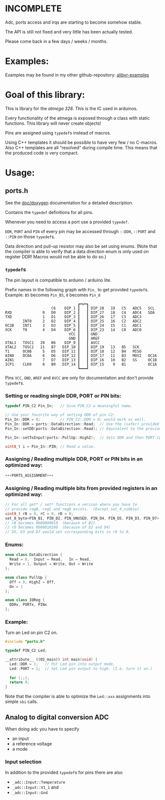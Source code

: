 INCOMPLETE
==========

Adc, ports access and irqs are starting to become somehow stable.

The API is still not fixed and very little has been actually tested.

Please come back in a few days / weeks / months.


Examples:
=========

Examples may be found in my other github-repository:
[alibvr-examples](https://www.github.com/close2/alibvr-examples)


Goal of this library:
=====================

This is library for the *atmega 328*.  This is the IC used in arduinos.

Every functionality of the atmega is exposed through a class with static
functions.  This library will never create objects!

Pins are assigned using `typedef`s instead of macros.

Using C++ templates it should be possible to have very few / no C-macros.
Also C++ templates are all "resolved" during compile time.  This means that
the produced code is very compact.


Usage:
======

## ports.h

See the [doc/doxygen](doxygen) documentation for a detailed description.

Contains the `typedef` definitions for all pins.

Whenever you need to access a port use a provided `typedef`.

`DDR`, `PORT` and `PIN` of every pin may be accessed through `::DDR`,
`::PORT` and `::PIN` on those `typedef`s.

Data direction and pull-up resistor may also be set using enums.  (Note that
the compiler is able to verify that a data direction enum is only used on
register DDR!  Macros would not be able to do so.)

### `typedef`s

The pin layout is compatible to arduino / arduino lite.

Prefix names in the following graph with `Pin_` to get
provided `typedef`s.  Example: `B5` becomes `Pin_B5`, `8` becomes `Pin_8`


```
                                 ┏━u━┓
                     C6    DIP_1 ┃   ┃ DIP_28   19   C5   ADC5   SCL
RXD              0   D0    DIP_2 ┃   ┃ DIP_27   18   C4   ADC4   SDA
TXD              1   D1    DIP_3 ┃   ┃ DIP_26   17   C3   ADC3
        INT0     2   D2    DIP_4 ┃   ┃ DIP_25   16   C2   ADC2
OC2B    INT1     3   D3    DIP_5 ┃   ┃ DIP_24   15   C1   ADC1
XCK     T0       4   D4    DIP_6 ┃   ┃ DIP_23   14   C0   ADC0
                             VCC ┃   ┃ GND
                             GND ┃   ┃ AREF
XTAL1   TOSC1   20   B6    DIP_9 ┃   ┃ AVCC
XTAL2   TOSC2   21   B7   DIP_10 ┃   ┃ DIP_19   13   B5   SCK
T1      OC0B     5   D5   DIP_11 ┃   ┃ DIP_18   12   B4   MISO
AIN0    OC0A     6   D6   DIP_12 ┃   ┃ DIP_17   11   B3   MOSI   OC2A
AIN1             7   D7   DIP_13 ┃   ┃ DIP_16   10   B2   SS     OC1B
ICP1    CLK0     8   B0   DIP_14 ┃   ┃ DIP_15    9   B1          OC1A
                                 ┗━━━┛
```

Pins `VCC`, `GND`, `AREF` and `AVCC` are only for documentation
and don't provide `typedef`s.

### Setting or reading single DDR, PORT or PIN bits:

```C++
typedef PIN_C2 Pin_In;   // Give PIN_C2 a meaningful name.

// Use your favorite way of setting DDR of pin C2:
Pin_In::DDR = 0;         // PIN_C2::DDR = 0; would work as well.
Pin_In::DDR = ports::DataDirection::Read;  // Use the (safer) provided enum.
Pin_In::setDD(ports::DataDirection::Read); // Equivalent to the previous line.

Pin_In::setToInput(ports::PullUp::HighZ);  // Sets DDR and then PORT (pullup).

uint8_t i = Pin_In::PIN; // Read a value.
```

### Assigning / Reading multiple DDR, PORT or PIN bits in an optimized way:

```C++
+++PORTS_ASSIGNMENT+++
```

### Assigning / Reading multiple bits from provided registers in an optimized way:

```C++
// For all get* / set* functions a version where you have to
// provide regB, regC and regD exists.  (Except set_4_nibble).
uint8_t rB = 0, rC = 0, rD = 0;
set_8_byte<PIN_B1, PIN_D2, PIN_UNUSED, PIN_D4, PIN_D5, PIN_D3, PIN_D7>(rB, rC, rD, 0b11110000);
// rB becomes 0b00000010  (because of B1)
// rD becomes 0b00010100  (because of D2 and D4)
// D5, D3 and D7 would set corresponding bits in rD to 0.
```

### Enums:

```C++
enum class DataDirection {
  Read = 0,  Input = Read,   In = Read,
  Write = 1, Output = Write, Out = Write
};
```

```C++
enum class PullUp {
  Off = 0, HighZ = Off,
  On = 1
};
```

```C++
enum class IOReg {
  DDRx, PORTx, PINx
};
```

### Example:

Turn an Led on pin C2 on.

```C++
#include "ports.h"

typedef PIN_C2 Led;

__attribute__ ((OS_main)) int main(void) {
  Led::DDR = 1;   // Put Led pin into output mode.
  Led::PORT = 1;  // Set Led pin output to high. (I.e. turn it on.)
  
  for (;;);
  return 0;
}
```

Note that the compiler is able to optimize the `Led::xxx` assignments
into simple `sbi` calls.


## Analog to digital conversion  ADC

When doing adc you have to specify
* an input
* a reference voltage
* a mode


### Input selection

In addition to the provided `typedef`s for pins there are also
* `_adc::Input::Temperature`
* `_adc::Input::V1_1` and
* `_adc::Input::Gnd`
